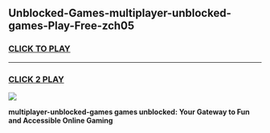 
## Unblocked-Games-multiplayer-unblocked-games-Play-Free-zch05
<h3>
<a href="https://premium76.site?title=multiplayer-unblocked-games&ref=15A">CLICK TO PLAY</a></h3>
<hr>

<h3>
<a href="https://premium76.site?title=multiplayer-unblocked-games&ref=15A">CLICK 2 PLAY</a>
  
</h3>

<a href="https://premium76.site?title=multiplayer-unblocked-games&ref=15A"><img src="https://clearcache.store/games.png"></a>


**multiplayer-unblocked-games games unblocked: Your Gateway to Fun and Accessible Online Gaming**
